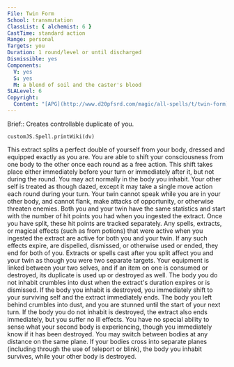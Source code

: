 ```yaml
---
File: Twin Form
School: transmutation
ClassList: { alchemist: 6 }
CastTime: standard action
Range: personal
Targets: you
Duration: 1 round/level or until discharged
Dismissible: yes
Components:
  V: yes
  S: yes
  M: a blend of soil and the caster's blood
SLALevel: 6
Copyright:
  Content: "[APG](http://www.d20pfsrd.com/magic/all-spells/t/twin-form)"
---
```

Brief:: Creates controllable duplicate of you.

```dataviewjs
customJS.Spell.printWiki(dv)
```

This extract splits a perfect double of yourself from your body, dressed and equipped exactly as you are. You are able to shift your consciousness from one body to the other once each round as a free action. This shift takes place either immediately before your turn or immediately after it, but not during the round. You may act normally in the body you inhabit. Your other self is treated as though dazed, except it may take a single move action each round during your turn. Your twin cannot speak while you are in your other body, and cannot flank, make attacks of opportunity, or otherwise threaten enemies.  Both you and your twin have the same statistics and start with the number of hit points you had when you ingested the extract. Once you have split, these hit points are tracked separately. Any spells, extracts, or magical effects (such as from potions) that were active when you ingested the extract are active for both you and your twin. If any such effects expire, are dispelled, dismissed, or otherwise used or ended, they end for both of you. Extracts or spells cast after you split affect you and your twin as though you were two separate targets. Your equipment is linked between your two selves, and if an item on one is consumed or destroyed, its duplicate is used up or destroyed as well.  The body you do not inhabit crumbles into dust when the extract's duration expires or is dismissed. If the body you inhabit is destroyed, you immediately shift to your surviving self and the extract immediately ends. The body you left behind crumbles into dust, and you are stunned until the start of your next turn. If the body you do not inhabit is destroyed, the extract also ends immediately, but you suffer no ill effects.  You have no special ability to sense what your second body is experiencing, though you immediately know if it has been destroyed. You may switch between bodies at any distance on the same plane. If your bodies cross into separate planes (including through the use of teleport or blink), the body you inhabit survives, while your other body is destroyed.
